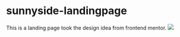 # sunnyside-landingpage
 This is a landing page took the design idea from frontend mentor.
 ![](assets/sunyside.jpeg)
 

